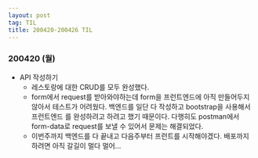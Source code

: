 ```yaml
---
layout: post
tag: TIL
title: 200420-200426 TIL
---
```


### 200420 (월)
- API 작성하기
  - 레스토랑에 대한 CRUD를 모두 완성했다.
  - form에서 request를 받아와야하는데 form을 프런트엔드에 아직 만들어두지 않아서 테스트가 어려웠다. 백엔드를 일단 다 작성하고 bootstrap을 사용해서 프런트엔드
  를 완성하려고 하려고 했기 때문이다. 다행히도 postman에서 form-data로 request를 보낼 수 있어서 문제는 해결되었다.
  - 이번주까지 백엔드를 다 끝내고 다음주부터 프런트를 시작해야겠다. 배포까지 하려면 아직 갈길이 멀다 멀어...
